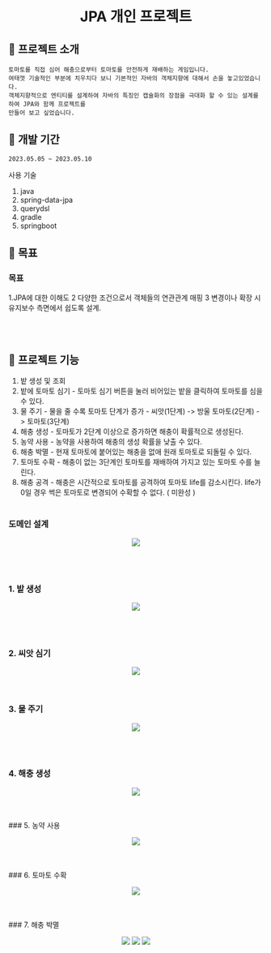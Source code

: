<h1 align="center">JPA 개인 프로젝트</h1>



## :convenience_store: 프로젝트 소개
```
토마토를 직접 심어 해충으로부터 토마토를 안전하게 재배하는 게임입니다.
여태껏 기술적인 부분에 치우치다 보니 기본적인 자바의 객체지향에 대해서 손을 놓고있었습니다.
객체지향적으로 엔티티를 설계하여 자바의 특징인 캡슐화의 장점을 극대화 할 수 있는 설계를 하여 JPA와 함께 프로젝트를
만들어 보고 싶었습니다. 

```

## 📅 개발 기간
```
2023.05.05 ~ 2023.05.10
```


사용 기술
1. java
2. spring-data-jpa
3. querydsl
4. gradle
5. springboot

## 🔨 목표

### 목표
1.JPA에 대한 이해도 
2 다양한 조건으로서 객체들의 연관관계 매핑
3 변경이나 확장 시 유지보수 측면에서 쉽도록 설계.

<br><br>



## 🔨 프로젝트 기능
  
1. 밭 생성 및 조회
2. 밭에 토마토 심기 - 토마토 심기 버튼을 눌러 비어있는 밭을 클릭하여 토마토를 심을 수 있다.
3. 물 주기          - 물을 줄 수록 토마토 단계가 증가 - 씨앗(1단계) -> 방울 토마토(2단계) -> 토마토(3단계)
4. 해충 생성        - 토마토가 2단계 이상으로 증가하면 해충이 확률적으로 생성된다.
5. 농약 사용        - 농약을 사용하여 해충의 생성 확률을 낮출 수 있다.
6. 해충 박멸        - 현재 토마토에 붙어있는 해충을 없애 원래 토마토로 되돌릴 수 있다.
7. 토마토 수확      - 해충이 없는 3단계인 토마토를 재배하여 가지고 있는 토마토 수를 늘린다.
8. 해충 공격        - 해충은 시간적으로 토마토를 공격하여 토마토 life를 감소시킨다. life가 0일 경우 썩은 토마토로 변경되어 수확할 수 없다. ( 미완성 )
<br><br>


### 도메인 설계
<p align="center">
  <img src="./Readme_Assets/domain.PNG">
<p>
<br>
<br>
  

### 1. 밭 생성
<p align="center">
  <img src="./Readme_Assets/makefield.PNG">
<p>
<br>
<br>
  
### 2. 씨앗 심기
<p align="center">
  <img src="./Readme_Assets/plantSeed.PNG">
<p>
<br>
  
### 3. 물 주기
<p align="center">
  <img src="./Readme_Assets/water.PNG">
<p>
<br>
<br>  

### 4. 해충 생성 
<p align="center">
  <img src="./Readme_Assets/pest.PNG">
<p>
<br>
<br>  
  ### 5. 농약 사용 
<p align="center">
 <img src="./Readme_Assets/pestside.PNG">
<p>
<br>
<br>  
### 6. 토마토 수확
<p align="center">
 <img src="./Readme_Assets/plant.PNG">
<p>
<br>
<br>  
### 7. 해충 박멸
<p align="center">
  <img src="./Readme_Assets/해충박멸전.PNG">
  <img src="./Readme_Assets/해충박멸 사용.PNG">
   <img src="./Readme_Assets/removePest.PNG">
<p>
<br>

